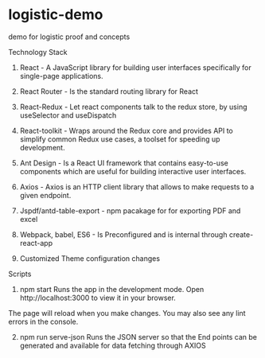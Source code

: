 # logistic-demo

demo for logistic proof and concepts

Technology Stack

1. React - A JavaScript library for building user interfaces specifically for single-page applications.

2. React Router - Is the standard routing library for React

3. React-Redux - Let react components talk to the redux store, by using useSelector and useDispatch

4. React-toolkit - Wraps around the Redux core and provides API to simplify common Redux use cases, a toolset for speeding up development.

5. Ant Design - Is a React UI framework that contains easy-to-use components which are useful for building interactive user interfaces.

6. Axios - Axios is an HTTP client library that allows to make requests to a given endpoint.

7. Jspdf/antd-table-export - npm pacakage for for exporting PDF and excel

8. Webpack, babel, ES6 - Is Preconfigured and is internal through create-react-app

9. Customized Theme configuration changes

Scripts

1. npm start
   Runs the app in the development mode.
   Open http://localhost:3000 to view it in your browser.

The page will reload when you make changes.
You may also see any lint errors in the console.

2. npm run serve-json
   Runs the JSON server so that the End points can be generated and available for data fetching through AXIOS

